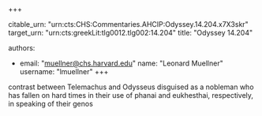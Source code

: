 +++


citable_urn: "urn:cts:CHS:Commentaries.AHCIP:Odyssey.14.204.x7X3skr"
target_urn: "urn:cts:greekLit:tlg0012.tlg002:14.204"
title: "Odyssey 14.204"

authors:
- email: "muellner@chs.harvard.edu"
  name: "Leonard Muellner"
  username: "lmuellner"
+++

<p>contrast between Telemachus and Odysseus disguised as a nobleman who has fallen on hard times in their use of phanai and eukhesthai, respectively, in speaking of their genos</p>